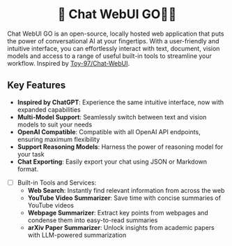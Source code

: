 <h1 align="center">
  <strong>💫 Chat WebUI GO🤖💫</strong>
</h1>

Chat WebUI GO is an open-source, locally hosted web application that puts the power of conversational AI at your fingertips. With a user-friendly and intuitive interface, you can effortlessly interact with text, document, vision models and access to a range of useful built-in tools to streamline your workflow. Inspired by [Toy-97/Chat-WebUI](https://github.com/Toy-97/Chat-WebUI).


## Key Features

* **Inspired by ChatGPT**: Experience the same intuitive interface, now with expanded capabilities
* **Multi-Model Support**: Seamlessly switch between text and vision models to suit your needs
* **OpenAI Compatible**: Compatible with all OpenAI API endpoints, ensuring maximum flexibility
* **Support Reasoning Models**: Harness the power of reasoning model for your task
* **Chat Exporting**: Easily export your chat using JSON or Markdown format.

- [ ] Built-in Tools and Services:
  * **Web Search**: Instantly find relevant information from across the web
  * **YouTube Video Summarizer**: Save time with concise summaries of YouTube videos
  * **Webpage Summarizer**: Extract key points from webpages and condense them into easy-to-read summaries
  * **arXiv Paper Summarizer**: Unlock insights from academic papers with LLM-powered summarization
